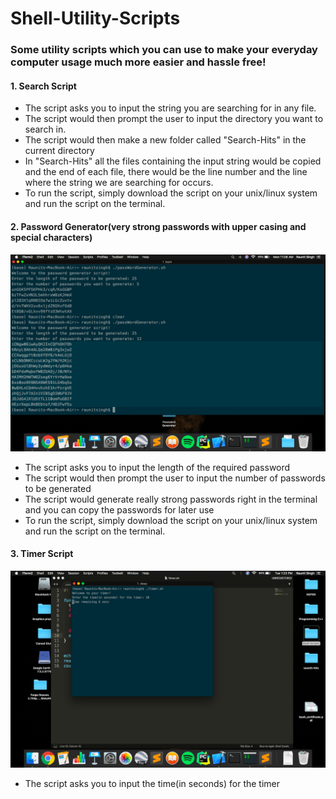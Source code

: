 # Shell-Utility-Scripts
<h3>Some utility scripts which you can use to make your everyday computer usage much more easier and hassle free!</h3>
<h4>1. Search Script </h4>   
<ul>
  <li>The script asks you to input the string you are searching for in any file.</li>
  <li>The script would then prompt the user to input the directory you want to search in.</li>
  <li>The script would then make a new folder called "Search-Hits" in the current directory</li>
  <li>In "Search-Hits" all the files containing the input string would be copied and the end of each file, there would be the line number and the line where the string we are searching for occurs.</li>
  <li>To run the script, simply download the script on your unix/linux system and run the script on the terminal.</li>
</ul>


<h4>2. Password Generator(very strong passwords with upper casing and special characters) </h4>   
<img src = 'Password Generator/Screen Shot 2019-08-05 at 11.08.31 AM.png' width = 900>
<ul>
  <li>The script asks you to input the length of the required password</li>
  <li>The script would then prompt the user to input the number of passwords to be generated</li>
  <li>The script would generate really strong passwords right in the terminal and you can copy the passwords for later use</li>
  <li>To run the script, simply download the script on your unix/linux system and run the script on the terminal.</li>
</ul>


<h4>3. Timer Script </h4>  
<img src = 'Timer Script/Screen Shot 2019-08-06 at 1.23.20 PM.png' width = 900>
<ul>
  <li>The script asks you to input the time(in seconds) for the timer </li>
</ul>

